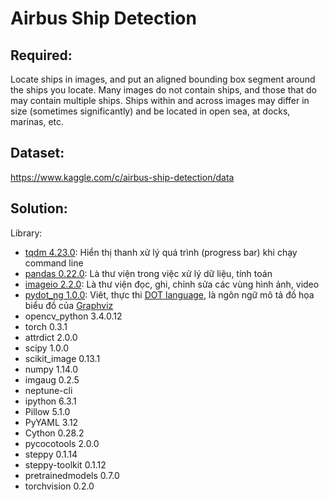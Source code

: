 # Airbus Ship Detection
## Required: 
Locate ships in images, and put an aligned bounding box segment around the ships you locate. Many images do not contain ships, and those that do may contain multiple ships. Ships within and across images may differ in size (sometimes significantly) and be located in open sea, at docks, marinas, etc.
## Dataset: 
https://www.kaggle.com/c/airbus-ship-detection/data
## Solution:
Library:
+ [tqdm 4.23.0](https://tqdm.github.io/): Hiển thị thanh xử lý quá trình (progress bar) khi chạy command line
+ [pandas 0.22.0](http://pandas.pydata.org/): Là thư viện trong việc xử lý dữ liệu, tính toán
+ [imageio 2.2.0](https://imageio.github.io/): Là thư viện đọc, ghi, chỉnh sửa các vùng hình ảnh, video
+ [pydot_ng 1.0.0](): Viêt, thực thi [DOT language](https://en.wikipedia.org/wiki/DOT_%28graph_description_language%29), là ngôn ngữ mô tả đồ họa biểu đồ của [Graphviz](https://www.graphviz.org)
+ opencv_python 3.4.0.12
+ torch 0.3.1
+ attrdict 2.0.0
+ scipy 1.0.0
+ scikit_image 0.13.1
+ numpy 1.14.0
+ imgaug 0.2.5
+ neptune-cli
+ ipython 6.3.1
+ Pillow 5.1.0
+ PyYAML 3.12
+ Cython 0.28.2
+ pycocotools 2.0.0
+ steppy 0.1.14
+ steppy-toolkit 0.1.12
+ pretrainedmodels 0.7.0
+ torchvision 0.2.0

